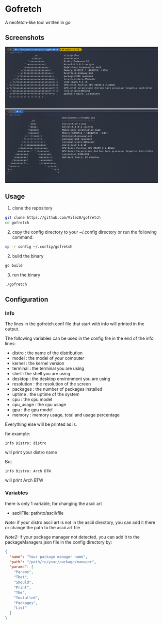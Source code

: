 # Gofretch

A neofetch-like tool written in go

## Screenshots
![endeavourOS](img/endeavourOS.png)
![arch](img/arch.png)

## Usage

1. clone the repository

```bash
git clone https://github.com/Vilez0/gofretch
cd gofretch
```

2. copy the config directory to your ~/.config directory
   or run the following command:

```bash
cp -r config ~/.config/gofretch
```

2. build the binary

```bash
go build
```

3. run the binary

```bash
./gofretch
```

## Configuration

### Info

The lines in the gofretch.conf file that start with info will printed in the output.

The following variables can be used in the config file in the end of the info lines:

- distro : the name of the distribution
- model : the model of your computer
- kernel : the kernel version
- terminal : the terminal you are using
- shell : the shell you are using
- desktop : the desktop environment you are using
- resolution : the resolution of the screen
- packages : the number of packages installed
- uptime : the uptime of the system
- cpu : the cpu model
- cpu_usage : the cpu usage
- gpu : the gpu model
- memory : memory usage, total and usage percentage

Everything else will be printed as is.

for example:

```
info Distro: distro
```

will print your distro name

But

```
info Distro: Arch BTW
```

will print Arch BTW

### Variables

there is only 1 variable, for changing the ascii art

- asciiFile: path/to/ascii/file


_Note:_ if your distro ascii art is not in the ascii directory, you can add it there or change the path to the ascii art file

_Note2:_ if your package manager not detected, you can add it to the packageManagers.json file in the config directory by:

```json
{
  "name": "Your package manager name",
  "path": "/path/to/your/package/manager",
  "params": [
    "Params",
    "That",
    "Should",
    "Print",
    "The",
    "Installed",
    "Packages",
    "List"
  ]
}
```
